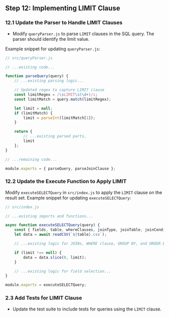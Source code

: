 ## Step 12: Implementing LIMIT Clause
### 12.1 Update the Parser to Handle LIMIT Clauses
- Modify `queryParser.js` to parse `LIMIT` clauses in the SQL query.
The parser should identify the limit value.

Example snippet for updating `queryParser.js`:

```javascript
// src/queryParser.js

// ...existing code...

function parseQuery(query) {
    // ...existing parsing logic...

    // Updated regex to capture LIMIT clause
    const limitRegex = /\sLIMIT\s(\d+)/i;
    const limitMatch = query.match(limitRegex);

    let limit = null;
    if (limitMatch) {
        limit = parseInt(limitMatch[1]);
    }

    return {
        // ...existing parsed parts,
        limit
    };
}

// ...remaining code...

module.exports = { parseQuery, parseJoinClause };
```

### 12.2 Update the Execute Function to Apply LIMIT
Modify `executeSELECTQuery` in `src/index.js` to apply the `LIMIT` clause on the result set.
Example snippet for updating `executeSELECTQuery`:

```javascript
// src/index.js

// ...existing imports and functions...

async function executeSELECTQuery(query) {
    const { fields, table, whereClauses, joinType, joinTable, joinCondition, groupByFields, orderByFields, limit } = parseQuery(query);
    let data = await readCSV(`${table}.csv`);

    // ...existing logic for JOINs, WHERE clause, GROUP BY, and ORDER BY...

    if (limit !== null) {
        data = data.slice(0, limit);
    }

    // ...existing logic for field selection...
}

module.exports = executeSELECTQuery;
```

### 2.3 Add Tests for LIMIT Clause
- Update the test suite to include tests for queries using the `LIMIT` clause.
